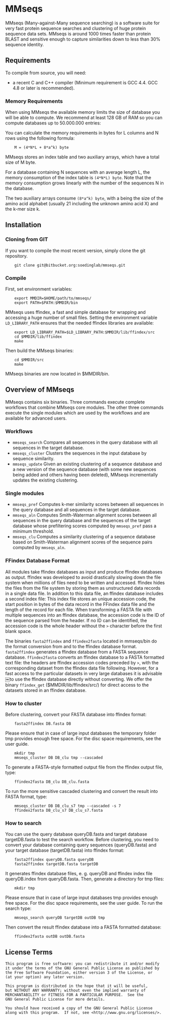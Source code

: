# MMseqs 
MMseqs (Many-against-Many sequence searching) is a software suite for very fast protein sequence searches and clustering of huge protein sequence data sets. 
MMseqs is around 1000 times faster than protein BLAST and sensitive enough to capture similarities down to less than 30% sequence identity.

## Requirements

To compile from source, you will need:

  * a recent C and C++ compiler (Minimum requirement is GCC 4.4. GCC 4.8 or later is recommended).

### Memory Requirements
When using MMseqs the available memory limits the size of database you will be able to compute. 
We recommend at least 128 GB of RAM so you can compute databases up to 50.000.000 entries:

You can calculate the memory requirements in bytes for L columns and N rows using the following formula:
        
        M = (4*N*L + 8*a^k) byte

MMseqs stores an index table and two auxiliary arrays, which have a total size of M byte.

For a database containing N sequences with an average length L, the memory consumption of the index table is `(4*N*L) byte`.
Note that the memory consumption grows linearly with the number of the sequences N in the database.

The two auxiliary arrays consume `(8*a^k) byte`, with a being the size of the amino acid alphabet (usually 21 including the unknown amino acid X) and the  k-mer size k.

## Installation
### Cloning from GIT
If you want to compile the most recent version, simply clone the git repository. 

        git clone git@bitbucket.org:soedinglab/mmseqs.git

### Compile 
First, set environment variables:

        export MMDIR=$HOME/path/to/mmseqs/
        export PATH=$PATH:$MMDIR/bin

MMseqs uses ffindex, a fast and simple database for wrapping and accessing a huge number of small files. Setting the environment variable `LD_LIBRARY_PATH` ensures that the needed ffindex libraries are available:

        export LD_LIBRARY_PATH=$LD_LIBRARY_PATH:$MMDIR/lib/ffindex/src
        cd $MMDIR/lib/ffindex
        make
 
Then build the MMseqs binaries:

        cd $MMDIR/src
        make

MMseqs binaries are now located in $MMDIR/bin.

## Overview of MMseqs
MMseqs contains six binaries. Three commands execute complete workflows that combine MMseqs core modules. 
The other three commands execute the single modules which are used by the workflows and are available for advanced users.

### Workflows
* `mmseqs_search` Compares all sequences in the query database with all sequences in the target database.
* `mmseqs_cluster` Clusters the sequences in the input database by sequence similarity.
* `mmseqs_update` Given an existing clustering of a sequence database and a new version of the sequence database (with some new sequences being added and others having been deleted), MMseqs incrementally updates the existing clustering.
### Single modules
* `mmseqs_pref` Computes k-mer similarity scores between all sequences in the query database and all sequences in the target database.
* `mmseqs_aln` Computes Smith-Waterman alignment scores between all sequences in the query database and the sequences of the target database whose prefiltering scores computed by `mmseqs_pref` pass a minimum threshold.
* `mmseqs_clu` Computes a similarity clustering of a sequence database based on Smith-Waterman alignment scores of the sequence pairs computed by `mmseqs_aln`.

### FFindex Database Format

All modules take ffindex databases as input and produce ffindex databases as output. ffindex was developed to avoid drastically slowing down the file system when millions of files need to be written and accessed. ffindex hides the files from the file system by storing them as unstructured data records in a single data file. In addition to this data file, an ffindex database includes a second index file: 
This index file stores an unique accession code, the start position in bytes of the data record in the FFindex data file and the length of the record for each file. When transforming a FASTA file with multiple sequences into an ffindex database, the accession code is the ID of the sequence parsed from the header. If no ID can be identified, the accession code is the whole header without the `>` character before the first blank space.

The binaries `fasta2ffindex` and `ffindex2fasta` located in mmseqs/bin do the format conversion from and to the ffindex database format. `fasta2ffindex` generates a ffindex database from a FASTA sequence database. `ffindex2fasta` converts an ffindex database to a FASTA formatted text file: the headers are ffindex accession codes preceded by `>`, with the corresponding dataset from the ffindex data file following.
However, for a fast access to the particular datasets in very large databases it is advisable￼to use the ffindex database directly without converting. We offer the binary `ffindex_get` ($MMDIR/lib/ffindex/src/) for direct access to the datasets stored in an ffindex database.


### How to cluster 
Before clustering, convert your FASTA database into ffindex format:

        fasta2ffindex DB.fasta DB

Please ensure that in case of large input databases the temporary folder tmp  provides enough free space.
For the disc space requirements, see the user guide. 

        mkdir tmp
        mmseqs_cluster DB DB_clu tmp --cascaded

To generate a FASTA-style formatted output file from the ffindex output file, type:

        ffindex2fasta DB_clu DB_clu.fasta

To run the more sensitive cascaded clustering and convert the result into FASTA format, type:

        mmseqs_cluster DB DB_clu_s7 tmp --cascaded -s 7
        ffindex2fasta DB_clu_s7 DB_clu_s7.fasta

### How to search
You can use the query database queryDB.fasta and target database targetDB.fasta to test the search workflow.
Before clustering, you need to convert your database containing query sequences (queryDB.fasta) and your target database (targetDB.fasta) into ffindex format:

        fasta2ffindex queryDB.fasta queryDB
        fasta2ffindex targetDB.fasta targetDB

It generates ffindex database files, e. g. queryDB and ffindex index file queryDB.index
from queryDB.fasta. Then, generate a directory for tmp files:

        mkdir tmp

Please ensure that in case of large input databases tmp provides enough free space.
For the disc space requirements, see the user guide.
To run the search type:

        mmseqs_search queryDB targetDB outDB tmp

Then convert the result ffindex database into a FASTA formatted database: 

        ffindex2fasta outDB outDB.fasta

## License Terms

    This program is free software: you can redistribute it and/or modify
    it under the terms of the GNU General Public License as published by
    the Free Software Foundation, either version 3 of the License, or
    (at your option) any later version.

    This program is distributed in the hope that it will be useful,
    but WITHOUT ANY WARRANTY; without even the implied warranty of
    MERCHANTABILITY or FITNESS FOR A PARTICULAR PURPOSE.  See the
    GNU General Public License for more details.

    You should have received a copy of the GNU General Public License
    along with this program.  If not, see <http://www.gnu.org/licenses/>.
